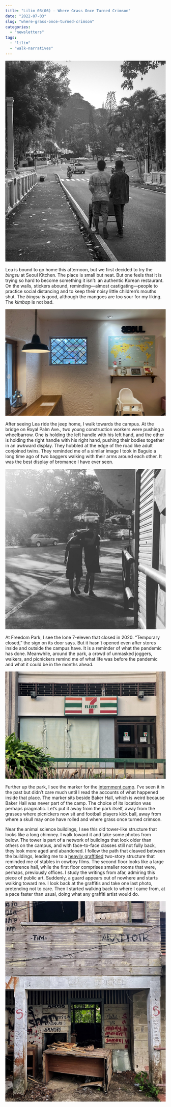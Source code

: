 ```yaml
---
title: "Lilim 03(06) — Where Grass Once Turned Crimson"
date: "2022-07-03"
slug: "where-grass-once-turned-crimson"
categories:
  - "newsletters"
tags:
  - "lilim"
  - "walk-narratives"
---
```

![Two workers pushing a wagon](images/workers-wagon.jpg)

Lea is bound to go home this afternoon, but we first decided to try the _bingsu_ at Seoul Kitchen. The place is small but neat. But one feels that it is trying so hard to become something it isn’t: an authentic Korean restaurant. On the walls, stickers abound, reminding—almost castigating—people to practice social distancing and to keep their noisy little children’s mouths shut. The _bingsu_ is good, although the mangoes are too sour for my liking. The _kimbap_ is not bad.

![Inside Seoul Kitchen](images/seoul-kitchen.jpeg)

After seeing Lea ride the jeep home, I walk towards the campus. At the bridge on Royal Palm Ave., two young construction workers were pushing a wheelbarrow. One is holding the left handle with his left hand, and the other is holding the right handle with his right hand, pushing their bodies together in an awkward display. They hobbled at the edge of the road like adult conjoined twins. They reminded me of a similar image I took in Baguio a long time ago of two baggers walking with their arms around each other. It was the best display of bromance I have ever seen.


![Two baggers walking](images/Baguio-bromance.jpg)

At Freedom Park, I see the lone 7-eleven that closed in 2020. “Temporary closed,” the sign on its door says. But it hasn’t opened even after stores inside and outside the campus have. It is a reminder of what the pandemic has done. Meanwhile, around the park, a crowd of unmasked joggers, walkers, and picnickers remind me of what life was before the pandemic and what it could be in the months ahead.

![Abandoned 7-eleven](images/711-freedom-park.jpeg)

Further up the park, I see the marker for the [internment camp](https://vinceimbat.com/uman-may-2022/). I’ve seen it in the past but didn’t care much until I read the accounts of what happened inside that place. The marker sits beside Baker Hall, which is weird because Baker Hall was never part of the camp. The choice of its location was perhaps pragmatic. Let’s put it away from the park itself, away from the grasses where picnickers now sit and football players kick ball, away from where a skull may once have rolled and where grass once turned crimson.

Near the animal science buildings, I see this old tower-like structure that looks like a long chimney. I walk toward it and take some photos from below. The tower is part of a network of buildings that look older than others on the campus, and with face-to-face classes still not fully back, they look more aged and abandoned. I follow the path that cleaved between the buildings, leading me to a [heavily graffitied](https://vinceimbat.com/brave-spaces-not-safe-spaces/) two-story structure that reminded me of stables in cowboy films. The second floor looks like a large conference hall, while the first floor comprises smaller rooms that were, perhaps, previously offices. I study the writings from afar, admiring this piece of public art. Suddenly, a guard appears out of nowhere and starts walking toward me. I look back at the graffitis and take one last photo, pretending not to care. Then I started walking back to where I came from, at a pace faster than usual, doing what any graffiti artist would do.

![A building full of graffiti](images/graffiti-building.jpeg)